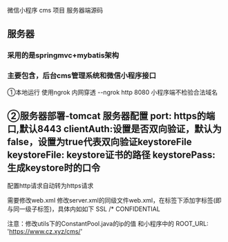 
微信小程序 cms 项目  服务器端源码

## 服务器
### 采用的是springmvc+mybatis架构
### 主要包含，后台cms管理系统和微信小程序接口

①本地运行
使用ngrok 内网穿透
--ngrok http 8080
小程序端不检验合法域名

②服务器部署-tomcat
服务器配置
<Connector port="443" protocol="org.apache.coyote.http11.Http11Protocol"
 maxThreads="150" SSLEnabled="true" scheme="https" secure="true"  clientAuth="false" sslProtocol="TLS" keystoreFile="你的keystore路径" keystorePass="生成证书时的口令"  />
port: https的端口,默认8443
clientAuth:设置是否双向验证，默认为false，设置为true代表双向验证keystoreFile
keystoreFile: keystore证书的路径
keystorePass: 生成keystore时的口令
---------------------------------------------------------------------------------
配置http请求自动转为https请求
<!--将 默认的redirectPort = "8443" 改为 443，port改为80 ，使用http访问时，将会重定向至443端口-->
<Connector connectionTimeout="20000" port="80" protocol="HTTP/1.1" redirectPort="443"/>
需要修改web.xml
修改server.xml的同级文件web.xml，在<web-app>标签下添加字标签(即与<welcome-file-list>同一级子标签)，具体内如如下
<security-constraint>
		<web-resource-collection>
			<web-resource-name>SSL</web-resource-name>
			<url-pattern>/*</url-pattern>
		</web-resource-collection>
		<user-data-constraint>
			<transport-guarantee>CONFIDENTIAL</transport-guarantee>
		</user-data-constraint>
</security-constraint>


注意：修改utils下的ConstantPool.java的ip的值
和小程序中的  ROOT_URL: 'https://www.cz.xyz/cms/'